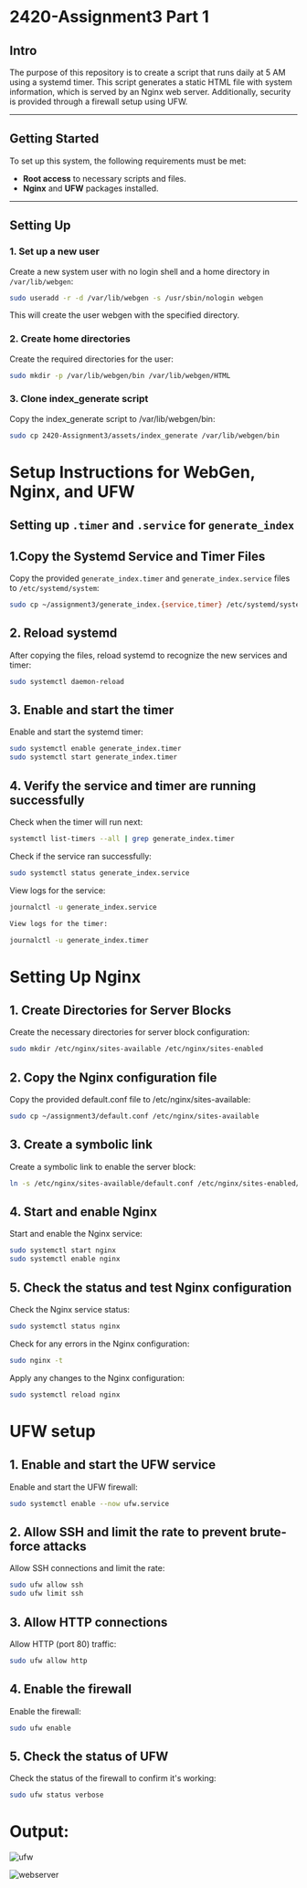 # 2420-Assignment3 Part 1

## Intro

The purpose of this repository is to create a script that runs daily at 5 AM using a systemd timer. This script generates a static HTML file with system information, which is served by an Nginx web server. Additionally, security is provided through a firewall setup using UFW.

---

## Getting Started

To set up this system, the following requirements must be met:
- **Root access** to necessary scripts and files.
- **Nginx** and **UFW** packages installed.

---

## Setting Up

### 1. Set up a new user
Create a new system user with no login shell and a home directory in `/var/lib/webgen`:
```bash
sudo useradd -r -d /var/lib/webgen -s /usr/sbin/nologin webgen
```
This will create the user webgen with the specified directory.

### 2. Create home directories

Create the required directories for the user:
```bash
sudo mkdir -p /var/lib/webgen/bin /var/lib/webgen/HTML
```
### 3. Clone index_generate script

Copy the index_generate script to /var/lib/webgen/bin:
```bash
sudo cp 2420-Assignment3/assets/index_generate /var/lib/webgen/bin
```

# Setup Instructions for WebGen, Nginx, and UFW

## Setting up `.timer` and `.service` for `generate_index`

## 1.Copy the Systemd Service and Timer Files

Copy the provided `generate_index.timer` and `generate_index.service` files to `/etc/systemd/system`:

```bash
sudo cp ~/assignment3/generate_index.{service,timer} /etc/systemd/system
```

## 2. Reload systemd

After copying the files, reload systemd to recognize the new services and timer:

```bash
sudo systemctl daemon-reload
```
## 3. Enable and start the timer

Enable and start the systemd timer:

```bash
sudo systemctl enable generate_index.timer
sudo systemctl start generate_index.timer
```
## 4. Verify the service and timer are running successfully
Check when the timer will run next:

```bash
systemctl list-timers --all | grep generate_index.timer
```
Check if the service ran successfully:

```bash
sudo systemctl status generate_index.service
```
View logs for the service:

```bash
journalctl -u generate_index.service
```
```bash
View logs for the timer:
```
```bash
journalctl -u generate_index.timer
```

# Setting Up Nginx

## 1. Create Directories for Server Blocks

Create the necessary directories for server block configuration:

```bash
sudo mkdir /etc/nginx/sites-available /etc/nginx/sites-enabled
```
## 2. Copy the Nginx configuration file

Copy the provided default.conf file to /etc/nginx/sites-available:
```bash
sudo cp ~/assignment3/default.conf /etc/nginx/sites-available
```
## 3. Create a symbolic link

Create a symbolic link to enable the server block:
```bash
ln -s /etc/nginx/sites-available/default.conf /etc/nginx/sites-enabled/default.conf
```
## 4. Start and enable Nginx

Start and enable the Nginx service:
```bash
sudo systemctl start nginx
sudo systemctl enable nginx
```
## 5. Check the status and test Nginx configuration
Check the Nginx service status:
```bash
sudo systemctl status nginx
```
Check for any errors in the Nginx configuration:
```bash
sudo nginx -t
```
Apply any changes to the Nginx configuration:
```bash
sudo systemctl reload nginx
```
# UFW setup

## 1. Enable and start the UFW service
Enable and start the UFW firewall:
```bash
sudo systemctl enable --now ufw.service
```
## 2. Allow SSH and limit the rate to prevent brute-force attacks
Allow SSH connections and limit the rate:
```bash
sudo ufw allow ssh
sudo ufw limit ssh
```
## 3. Allow HTTP connections
Allow HTTP (port 80) traffic:
```bash
sudo ufw allow http
```
## 4. Enable the firewall
Enable the firewall:
```bash
sudo ufw enable
```
## 5. Check the status of UFW
Check the status of the firewall to confirm it's working:
```bash
sudo ufw status verbose
```
# Output:
![ufw](https://github.com/user-attachments/assets/2b2ff220-0f63-4cfa-b47e-e67a9cc08c12)


![webserver](https://github.com/user-attachments/assets/d1922bb4-d31d-446a-a1ec-d5dcb90c4942)
